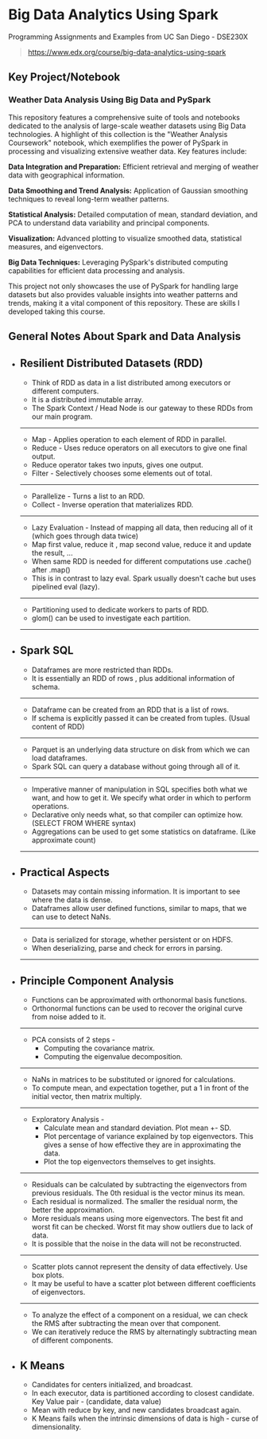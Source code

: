 # Big Data Analytics Using Spark

Programming Assignments and Examples from UC San Diego - DSE230X
>https://www.edx.org/course/big-data-analytics-using-spark

## Key Project/Notebook

### Weather Data Analysis Using Big Data and PySpark

This repository features a comprehensive suite of tools and notebooks dedicated to the analysis of large-scale weather datasets using Big Data technologies. A highlight of this collection is the "Weather Analysis Coursework" notebook, which exemplifies the power of PySpark in processing and visualizing extensive weather data. Key features include:

**Data Integration and Preparation:** Efficient retrieval and merging of weather data with geographical information.

**Data Smoothing and Trend Analysis:** Application of Gaussian smoothing techniques to reveal long-term weather patterns.

**Statistical Analysis:** Detailed computation of mean, standard deviation, and PCA to understand data variability and principal components.

**Visualization:** Advanced plotting to visualize smoothed data, statistical measures, and eigenvectors.

**Big Data Techniques:** Leveraging PySpark's distributed computing capabilities for efficient data processing and analysis.

This project not only showcases the use of PySpark for handling large datasets but also provides valuable insights into weather patterns and trends, making it a vital component of this repository. These are skills I developed taking this course. 

## General Notes About Spark and Data Analysis

* ## Resilient Distributed Datasets (RDD)
   * Think of RDD as data in a list distributed among executors or different computers.
   * It is a distributed immutable array.
   * The Spark Context / Head Node is our gateway to these RDDs from our main program.
   ---
   * Map - Applies operation to each element of RDD in parallel.
   * Reduce - Uses reduce operators on all executors to give one final output.
   * Reduce operator takes two inputs, gives one output.
   * Filter - Selectively chooses some elements out of total.
   ---
   * Parallelize - Turns a list to an RDD.
   * Collect - Inverse operation that materializes RDD.
   ---
   * Lazy Evaluation - Instead of mapping all data, then reducing all of it (which goes through data twice)
   * Map first value, reduce it , map second value, reduce it and update the result, ...
   * When same RDD is needed for different computations use .cache() after .map()
   * This is in contrast to lazy eval. Spark usually doesn't cache but uses pipelined eval (lazy).
   ---
   * Partitioning used to dedicate workers to parts of RDD.
   * glom() can be used to investigate each partition.
   ---
   
* ## Spark SQL
   * Dataframes are more restricted than RDDs.
   * It is essentially an RDD of rows , plus additional information of schema.
   ---
   * Dataframe can be created from an RDD that is a list of rows.
   * If schema is explicitly passed it can be created from tuples. (Usual content of RDD)
   ---
   * Parquet is an underlying data structure on disk from which we can load dataframes.
   * Spark SQL can query a database without going through all of it.
   ---
   * Imperative manner of manipulation in SQL specifies both what we want, and how to get it. We specify what order in which to perform      operations. 
   * Declarative only needs what, so that compiler can optimize how. (SELECT FROM WHERE syntax)
   * Aggregations can be used to get some statistics on dataframe. (Like approximate count)
   ---
   
 * ## Practical Aspects
   * Datasets may contain missing information. It is important to see where the data is dense.
   * Dataframes allow user defined functions, similar to maps, that we can use to detect NaNs.
   ---
   * Data is serialized for storage, whether persistent or on HDFS.
   * When deserializing, parse and check for errors in parsing.
   ---
   
 * ## Principle Component Analysis
   * Functions can be approximated with orthonormal basis functions.
   * Orthonormal functions can be used to recover the original curve from noise added to it.
   ---
   * PCA consists of 2 steps -
     * Computing the covariance matrix.
     * Computing the eigenvalue decomposition.
   ---
   * NaNs in matrices to be substituted or ignored for calculations.
   * To compute mean, and expectation together, put a 1 in front of the initial vector, then matrix multiply.
   ---
   * Exploratory Analysis -
     * Calculate mean and standard deviation. Plot mean +- SD.
     * Plot percentage of variance explained by top eigenvectors. This gives a sense of how effective they are in approximating the            data.
     * Plot the top eigenvectors themselves to get insights.
   ---
   * Residuals can be calculated by subtracting the eigenvectors from previous residuals. The 0th residual is the vector minus its mean.
   * Each residual is normalized. The smaller the residual norm, the better the approximation.
   * More residuals means using more eigenvectors. The best fit and worst fit can be checked. Worst fit may show outliers due to lack of      data.
   * It is possible that the noise in the data will not be reconstructed.
   ---
   *  Scatter plots cannot represent the density of data effectively. Use box plots.
   *  It may be useful to have a scatter plot between different coefficients of eigenvectors.
   --- 
   * To analyze the effect of a component on a residual, we can check the RMS after subtracting the mean over that component.
   * We can iteratively reduce the RMS by alternatingly subtracting mean of different components. 

 * ## K Means
   *  Candidates for centers initialized, and broadcast.
   *  In each executor, data is partitioned according to closest candidate. Key Value pair - (candidate, data value)
   *  Mean with reduce by key, and new candidates broadcast again.
   *  K Means fails when the intrinsic dimensions of data is high - curse of dimensionality.





   
   
   
